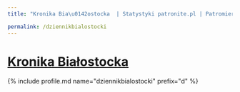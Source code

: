 ```yaml
---
title: "Kronika Bia\u0142ostocka  | Statystyki patronite.pl | Patromierz"

permalink: /dziennikbialostocki
---
```


# [Kronika Białostocka ](https://patronite.pl/dziennikbialostocki)

{% include profile.md name="dziennikbialostocki" prefix="d" %}
